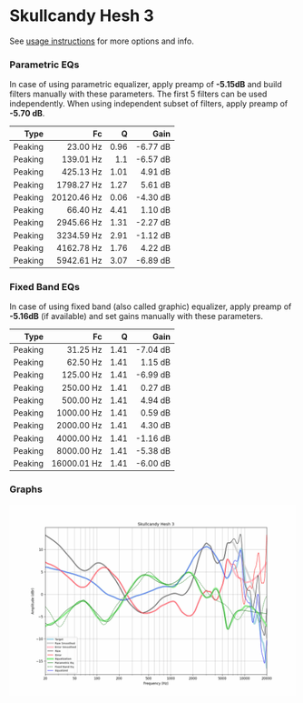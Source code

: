 # Skullcandy Hesh 3
See [usage instructions](https://github.com/jaakkopasanen/AutoEq#usage) for more options and info.

### Parametric EQs
In case of using parametric equalizer, apply preamp of **-5.15dB** and build filters manually
with these parameters. The first 5 filters can be used independently.
When using independent subset of filters, apply preamp of **-5.70 dB**.

| Type    | Fc          |    Q | Gain     |
|--------:|------------:|-----:|---------:|
| Peaking | 23.00 Hz    | 0.96 | -6.77 dB |
| Peaking | 139.01 Hz   | 1.1  | -6.57 dB |
| Peaking | 425.13 Hz   | 1.01 | 4.91 dB  |
| Peaking | 1798.27 Hz  | 1.27 | 5.61 dB  |
| Peaking | 20120.46 Hz | 0.06 | -4.30 dB |
| Peaking | 66.40 Hz    | 4.41 | 1.10 dB  |
| Peaking | 2945.66 Hz  | 1.31 | -2.27 dB |
| Peaking | 3234.59 Hz  | 2.91 | -1.12 dB |
| Peaking | 4162.78 Hz  | 1.76 | 4.22 dB  |
| Peaking | 5942.61 Hz  | 3.07 | -6.89 dB |

### Fixed Band EQs
In case of using fixed band (also called graphic) equalizer, apply preamp of **-5.16dB**
(if available) and set gains manually with these parameters.

| Type    | Fc          |    Q | Gain     |
|--------:|------------:|-----:|---------:|
| Peaking | 31.25 Hz    | 1.41 | -7.04 dB |
| Peaking | 62.50 Hz    | 1.41 | 1.15 dB  |
| Peaking | 125.00 Hz   | 1.41 | -6.99 dB |
| Peaking | 250.00 Hz   | 1.41 | 0.27 dB  |
| Peaking | 500.00 Hz   | 1.41 | 4.94 dB  |
| Peaking | 1000.00 Hz  | 1.41 | 0.59 dB  |
| Peaking | 2000.00 Hz  | 1.41 | 4.30 dB  |
| Peaking | 4000.00 Hz  | 1.41 | -1.16 dB |
| Peaking | 8000.00 Hz  | 1.41 | -5.38 dB |
| Peaking | 16000.01 Hz | 1.41 | -6.00 dB |

### Graphs
![](./Skullcandy%20Hesh%203.png)